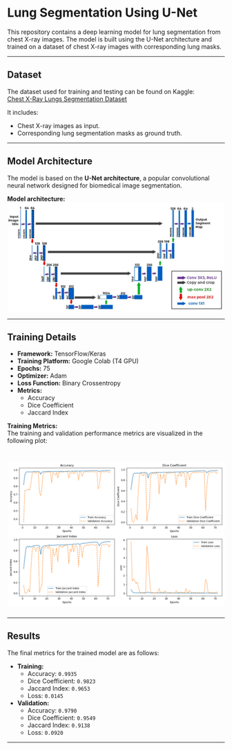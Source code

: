 # Lung Segmentation Using U-Net

This repository contains a deep learning model for lung segmentation from chest X-ray images. The model is built using the U-Net architecture and trained on a dataset of chest X-ray images with corresponding lung masks.

---

## Dataset

The dataset used for training and testing can be found on Kaggle:  
[Chest X-Ray Lungs Segmentation Dataset](https://www.kaggle.com/datasets/iamtapendu/chest-x-ray-lungs-segmentation)

It includes:
- Chest X-ray images as input.
- Corresponding lung segmentation masks as ground truth.

---

## Model Architecture

The model is based on the **U-Net architecture**, a popular convolutional neural network designed for biomedical image segmentation.

**Model architecture:**  
![U-Net Architecture](assests/unet_model.jpg)

---

## Training Details

- **Framework:** TensorFlow/Keras  
- **Training Platform:** Google Colab (T4 GPU)  
- **Epochs:** 75  
- **Optimizer:** Adam  
- **Loss Function:** Binary Crossentropy  
- **Metrics:**
  - Accuracy
  - Dice Coefficient
  - Jaccard Index


**Training Metrics:**  
The training and validation performance metrics are visualized in the following plot:  
# ![Training Metrics](assests/train_metrics.png)

---

## Results

The final metrics for the trained model are as follows:

- **Training:**
  - Accuracy: `0.9935`
  - Dice Coefficient: `0.9823`
  - Jaccard Index: `0.9653`
  - Loss: `0.0145`
- **Validation:**
  - Accuracy: `0.9790`
  - Dice Coefficient: `0.9549`
  - Jaccard Index: `0.9138`
  - Loss: `0.0920`

---

